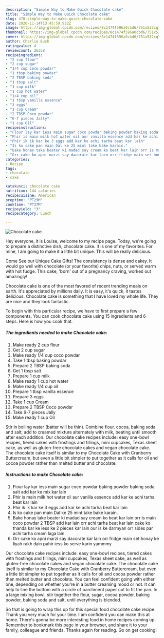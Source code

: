 ```yaml
---
description: "Simple Way to Make Quick Chocolate cake"
title: "Simple Way to Make Quick Chocolate cake"
slug: 470-simple-way-to-make-quick-chocolate-cake
date: 2020-11-14T13:45:59.932Z
image: https://img-global.cpcdn.com/recipes/8c1474f596a0cbd6/751x532cq70/chocolate-cake-recipe-main-photo.jpg
thumbnail: https://img-global.cpcdn.com/recipes/8c1474f596a0cbd6/751x532cq70/chocolate-cake-recipe-main-photo.jpg
cover: https://img-global.cpcdn.com/recipes/8c1474f596a0cbd6/751x532cq70/chocolate-cake-recipe-main-photo.jpg
author: Charlie Bush
ratingvalue: 4
reviewcount: 26358
recipeingredient:
- "2 cup flour"
- "2 cup sugar"
- "1/4 cup coco powdar"
- "1 tbsp baking powdar"
- "2 TBSP baking soda"
- "1 tbsp salt"
- "1 cup milk"
- "1 cup hot water"
- "1/4 cup oil"
- "1 tbsp vanilla essence"
- "3 eggs"
- "1 cup Cream"
- "2 TBSP Coco powdar"
- "6-7 pieces Jally"
- "1 cup Oil"
recipeinstructions:
- "Flour lay kar iess main sugar coco powdar baking powder baking soda salt add kar ke mix kar lain"
- "Phir is main milk hot water oil aur vanilla essence add kar ke achi tarha beat kar lain"
- "Phir ik ik kar ke 3 eggs add kar ke achi tarha beat kar lain"
- "Is ko cake pan main Dal ke 25 mint take bake karain."
- "Bake honay take beater ki madad say cream ko beat kar lain orr is main coco powdar 2 TBSP add kar lain orr achi tarha beat kar lain cake ko thanda kar ke iess ke 2 pieces kar lain our is ke darmyan orr sides par achi tarha cream laga lain."
- "Orr cake ko apni marzi say dacorate kar lain orr fridge main set honay ke liyah rakh dain pahir iess ko serve karin yammmy"
categories:
- Recipe
tags:
- chocolate
- cake

katakunci: chocolate cake 
nutrition: 144 calories
recipecuisine: American
preptime: "PT29M"
cooktime: "PT37M"
recipeyield: "3"
recipecategory: Lunch

---
```



![Chocolate cake](https://img-global.cpcdn.com/recipes/8c1474f596a0cbd6/751x532cq70/chocolate-cake-recipe-main-photo.jpg)

Hey everyone, it is Louise, welcome to my recipe page. Today, we're going to prepare a distinctive dish, chocolate cake. It is one of my favorites. For mine, I am going to make it a little bit unique. This will be really delicious.

Come See our Unique Cake Gifts! The consistency is dense and cakey. It would go well with chocolate (or your favorite) chips, nuts, or served warm with hot fudge. This cake, &#39;born&#39; out of a pregnancy craving, worked out amazingly!

Chocolate cake is one of the most favored of recent trending meals on earth. It's appreciated by millions daily. It is easy, it's quick, it tastes delicious. Chocolate cake is something that I have loved my whole life. They are nice and they look fantastic.


To begin with this particular recipe, we have to first prepare a few components. You can cook chocolate cake using 15 ingredients and 6 steps. Here is how you cook that.

<!--inarticleads1-->

##### The ingredients needed to make Chocolate cake:

1. Make ready 2 cup flour
1. Get 2 cup sugar
1. Make ready 1/4 cup coco powdar
1. Take 1 tbsp baking powdar
1. Prepare 2 TBSP baking soda
1. Get 1 tbsp salt
1. Prepare 1 cup milk
1. Make ready 1 cup hot water
1. Make ready 1/4 cup oil
1. Prepare 1 tbsp vanilla essence
1. Prepare 3 eggs
1. Take 1 cup Cream
1. Prepare 2 TBSP Coco powdar
1. Take 6-7 pieces Jally
1. Make ready 1 cup Oil


Stir in boiling water (batter will be thin). Combine flour, cocoa, baking soda and salt; add to creamed mixture alternately with milk, beating until smooth after each addition. Our chocolate cake recipes include: easy one-bowl recipes, tiered cakes with frostings and fillings, mini cupcakes, Texas sheet cake, as well as gluten-free chocolate cakes and vegan chocolate cake. The chocolate cake itself is similar to my Chocolate Cake with Cranberry Buttercream, but even a little bit simpler to put together as it calls for oil and cocoa powder rather than melted butter and chocolate. 

<!--inarticleads2-->

##### Instructions to make Chocolate cake:

1. Flour lay kar iess main sugar coco powdar baking powder baking soda salt add kar ke mix kar lain
1. Phir is main milk hot water oil aur vanilla essence add kar ke achi tarha beat kar lain
1. Phir ik ik kar ke 3 eggs add kar ke achi tarha beat kar lain
1. Is ko cake pan main Dal ke 25 mint take bake karain.
1. Bake honay take beater ki madad say cream ko beat kar lain orr is main coco powdar 2 TBSP add kar lain orr achi tarha beat kar lain cake ko thanda kar ke iess ke 2 pieces kar lain our is ke darmyan orr sides par achi tarha cream laga lain.
1. Orr cake ko apni marzi say dacorate kar lain orr fridge main set honay ke liyah rakh dain pahir iess ko serve karin yammmy


Our chocolate cake recipes include: easy one-bowl recipes, tiered cakes with frostings and fillings, mini cupcakes, Texas sheet cake, as well as gluten-free chocolate cakes and vegan chocolate cake. The chocolate cake itself is similar to my Chocolate Cake with Cranberry Buttercream, but even a little bit simpler to put together as it calls for oil and cocoa powder rather than melted butter and chocolate. You can feel confident going with either one, depending on whether you&#39;re in a butter creaming mood or not. It can help to line the bottom with a circle of parchment paper cut to fit the pan. In a large mixing bowl, stir together the flour, sugar, cocoa powder, baking powder, baking soda and salt, until everything is blended. 

So that is going to wrap this up for this special food chocolate cake recipe. Thank you very much for your time. I am confident you can make this at home. There's gonna be more interesting food in home recipes coming up. Remember to bookmark this page in your browser, and share it to your family, colleague and friends. Thanks again for reading. Go on get cooking!
